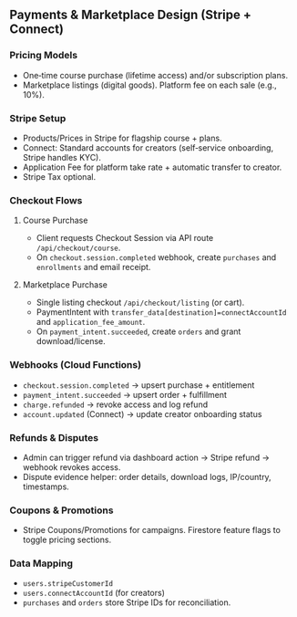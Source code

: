 ## Payments & Marketplace Design (Stripe + Connect)

### Pricing Models
- One‑time course purchase (lifetime access) and/or subscription plans.
- Marketplace listings (digital goods). Platform fee on each sale (e.g., 10%).

### Stripe Setup
- Products/Prices in Stripe for flagship course + plans.
- Connect: Standard accounts for creators (self‑service onboarding, Stripe handles KYC).
- Application Fee for platform take rate + automatic transfer to creator.
- Stripe Tax optional.

### Checkout Flows
1) Course Purchase
   - Client requests Checkout Session via API route `/api/checkout/course`.
   - On `checkout.session.completed` webhook, create `purchases` and `enrollments` and email receipt.

2) Marketplace Purchase
   - Single listing checkout `/api/checkout/listing` (or cart).
   - PaymentIntent with `transfer_data[destination]=connectAccountId` and `application_fee_amount`.
   - On `payment_intent.succeeded`, create `orders` and grant download/license.

### Webhooks (Cloud Functions)
- `checkout.session.completed` → upsert purchase + entitlement
- `payment_intent.succeeded` → upsert order + fulfillment
- `charge.refunded` → revoke access and log refund
- `account.updated` (Connect) → update creator onboarding status

### Refunds & Disputes
- Admin can trigger refund via dashboard action → Stripe refund → webhook revokes access.
- Dispute evidence helper: order details, download logs, IP/country, timestamps.

### Coupons & Promotions
- Stripe Coupons/Promotions for campaigns. Firestore feature flags to toggle pricing sections.

### Data Mapping
- `users.stripeCustomerId`
- `users.connectAccountId` (for creators)
- `purchases` and `orders` store Stripe IDs for reconciliation.


